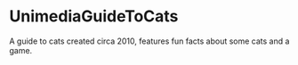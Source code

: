 # UnimediaGuideToCats
A guide to cats created circa 2010, features fun facts about some cats and a game.
